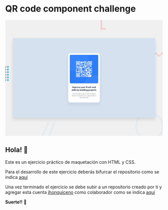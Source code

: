 # QR code component challenge

![Design preview for the QR code component coding challenge](./design/desktop-preview.jpg)

## Hola! 👋

Este es un ejercicio práctico de maquetación con HTML y CSS.

Para el desarrollo de este ejercicio deberás bifurcar el repositorio como se indica [aquí](https://docs.github.com/es/get-started/quickstart/fork-a-repo)

Una vez terminado el ejercicio se debe subir a un repositorio creado por ti y agregar esta cuenta [jhonquiceno](https://github.com/jhonquiceno) como colaborador como se indica [aquí](https://docs.github.com/es/account-and-profile/setting-up-and-managing-your-personal-account-on-github/managing-access-to-your-personal-repositories/inviting-collaborators-to-a-personal-repository)

**Suerte!!** 🚀

